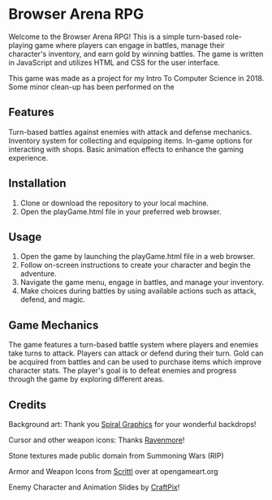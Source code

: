 # Browser Arena RPG
Welcome to the Browser Arena RPG! This is a simple turn-based role-playing game where players can engage in battles, manage their character's inventory, and earn gold by winning battles. The game is written in JavaScript and utilizes HTML and CSS for the user interface.

This game was made as a project for my Intro To Computer Science in 2018. Some minor clean-up has been performed on the 

## Features
Turn-based battles against enemies with attack and defense mechanics.
Inventory system for collecting and equipping items.
In-game options for interacting with shops.
Basic animation effects to enhance the gaming experience.

## Installation
1. Clone or download the repository to your local machine.
2. Open the playGame.html file in your preferred web browser.
   
## Usage
1. Open the game by launching the playGame.html file in a web browser.
2. Follow on-screen instructions to create your character and begin the adventure.
3. Navigate the game menu, engage in battles, and manage your inventory.
4. Make choices during battles by using available actions such as attack, defend, and magic.

## Game Mechanics
The game features a turn-based battle system where players and enemies take turns to attack.
Players can attack or defend during their turn.
Gold can be acquired from battles and can be used to purchase items which improve character stats.
The player's goal is to defeat enemies and progress through the game by exploring different areas.

## Credits
Background art: Thank you [Spiral Graphics](http://blog.spiralgraphics.biz/2011/02/nine-cartoon-backdrops.html) for your wonderful backdrops!

Cursor and other weapon icons: Thanks [Ravenmore](http://dycha.net)!

Stone textures made public domain from Summoning Wars (RIP)

Armor and Weapon Icons from [Scrittl](https://opengameart.org/users/scrittl) over at opengameart.org

Enemy Character and Animation Slides by [CraftPix](https://craftpix.net/)!
